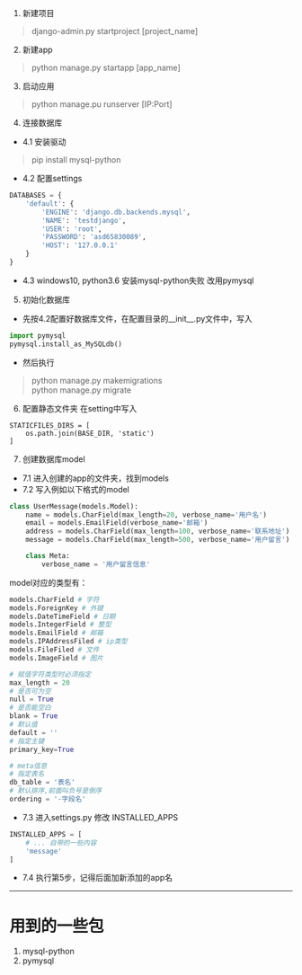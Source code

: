 1. 新建项目
> django-admin.py startproject [project_name]

2. 新建app
> python manage.py startapp [app_name]

3. 启动应用
> python manage.pu runserver [IP:Port]

4. 连接数据库  
* 4.1 安装驱动  
> pip install mysql-python 

* 4.2 配置settings
``` python
DATABASES = {
    'default': {
        'ENGINE': 'django.db.backends.mysql',
        'NAME': 'testdjango',
        'USER': 'root',
        'PASSWORD': 'asd65830089',
        'HOST': '127.0.0.1'
    }
}
```
* 4.3 windows10, python3.6 安装mysql-python失败
改用pymysql

5. 初始化数据库  
* 先按4.2配置好数据库文件，在配置目录的__init__.py文件中，写入
``` python
import pymysql
pymysql.install_as_MySQLdb()
```
* 然后执行
> python manage.py makemigrations  
python manage.py migrate

6. 配置静态文件夹
在setting中写入
``` paython
STATICFILES_DIRS = [
    os.path.join(BASE_DIR, 'static')
]
```

7. 创建数据库model
* 7.1 进入创建的app的文件夹，找到models
* 7.2 写入例如以下格式的model
``` python
class UserMessage(models.Model):
    name = models.CharField(max_length=20, verbose_name='用户名')
    email = models.EmailField(verbose_name='邮箱')
    address = models.CharField(max_length=100, verbose_name='联系地址')
    message = models.CharField(max_length=500, verbose_name='用户留言')

    class Meta:
        verbose_name = '用户留言信息'
```
model对应的类型有：
```python
models.CharField # 字符
models.ForeignKey # 外键
models.DateTimeField # 日期
models.IntegerField # 整型
models.EmailField # 邮箱
models.IPAddressFiled # ip类型
models.FileFiled # 文件
models.ImageField # 图片

# 赋值字符类型时必须指定
max_length = 20
# 是否可为空
null = True
# 是否能空白
blank = True
# 默认值
default = ''
# 指定主键
primary_key=True

# meta信息
# 指定表名
db_table = '表名'
# 默认排序,前面叫负号是倒序
ordering = '-字段名'
```
* 7.3 进入settings.py 修改 INSTALLED_APPS
``` python
INSTALLED_APPS = [
    # ... 自带的一些内容
    'message'
]
```
* 7.4 执行第5步，记得后面加新添加的app名

<hr/>

# 用到的一些包
1. mysql-python
2. pymysql
